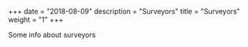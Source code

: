 +++
date = "2018-08-09"
description = "Surveyors"
title = "Surveyors"
weight = "1"
+++

Some info about surveyors
